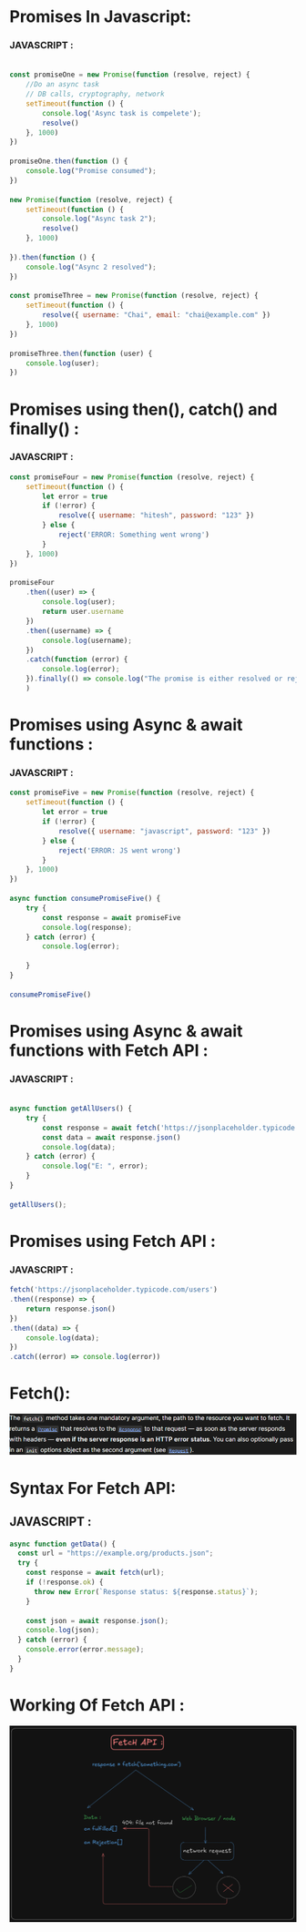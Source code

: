 # Promises In Javascript:

###  JAVASCRIPT : 
``` javascript

const promiseOne = new Promise(function (resolve, reject) {
    //Do an async task
    // DB calls, cryptography, network
    setTimeout(function () {
        console.log('Async task is compelete');
        resolve()
    }, 1000)
})

promiseOne.then(function () {
    console.log("Promise consumed");
})

new Promise(function (resolve, reject) {
    setTimeout(function () {
        console.log("Async task 2");
        resolve()
    }, 1000)

}).then(function () {
    console.log("Async 2 resolved");
})

const promiseThree = new Promise(function (resolve, reject) {
    setTimeout(function () {
        resolve({ username: "Chai", email: "chai@example.com" })
    }, 1000)
})

promiseThree.then(function (user) {
    console.log(user);
})
```
# Promises using then(), catch() and finally()  :

### JAVASCRIPT :
```js
const promiseFour = new Promise(function (resolve, reject) {
    setTimeout(function () {
        let error = true
        if (!error) {
            resolve({ username: "hitesh", password: "123" })
        } else {
            reject('ERROR: Something went wrong')
        }
    }, 1000)
})

promiseFour
    .then((user) => {
        console.log(user);
        return user.username
    })
    .then((username) => {
        console.log(username);
    })
    .catch(function (error) {
        console.log(error);
    }).finally(() => console.log("The promise is either resolved or rejected")
    )
```

# Promises using Async & await functions :

### JAVASCRIPT :

``` js
const promiseFive = new Promise(function (resolve, reject) {
    setTimeout(function () {
        let error = true
        if (!error) {
            resolve({ username: "javascript", password: "123" })
        } else {
            reject('ERROR: JS went wrong')
        }
    }, 1000)
})

async function consumePromiseFive() {
    try {
        const response = await promiseFive
        console.log(response);
    } catch (error) {
        console.log(error);

    }
}

consumePromiseFive()
```
# Promises using Async & await functions with Fetch API :

### JAVASCRIPT :
```js

async function getAllUsers() {
    try {
        const response = await fetch('https://jsonplaceholder.typicode.com/users')
        const data = await response.json()
        console.log(data);
    } catch (error) {
        console.log("E: ", error); 
    }
}

getAllUsers();
```
# Promises using Fetch API :

### JAVASCRIPT :
```js
fetch('https://jsonplaceholder.typicode.com/users')
.then((response) => {
    return response.json()
})
.then((data) => {
    console.log(data);
})
.catch((error) => console.log(error))
```

# Fetch(): 

![alt text](<Screenshot 2024-09-13 171550.png>)

# Syntax For Fetch API:

## JAVASCRIPT :
``` js
async function getData() {
  const url = "https://example.org/products.json";
  try {
    const response = await fetch(url);
    if (!response.ok) {
      throw new Error(`Response status: ${response.status}`);
    }

    const json = await response.json();
    console.log(json);
  } catch (error) {
    console.error(error.message);
  }
}

```

# Working Of Fetch API :

![alt text](<Screenshot 2024-09-13 173725.png>)